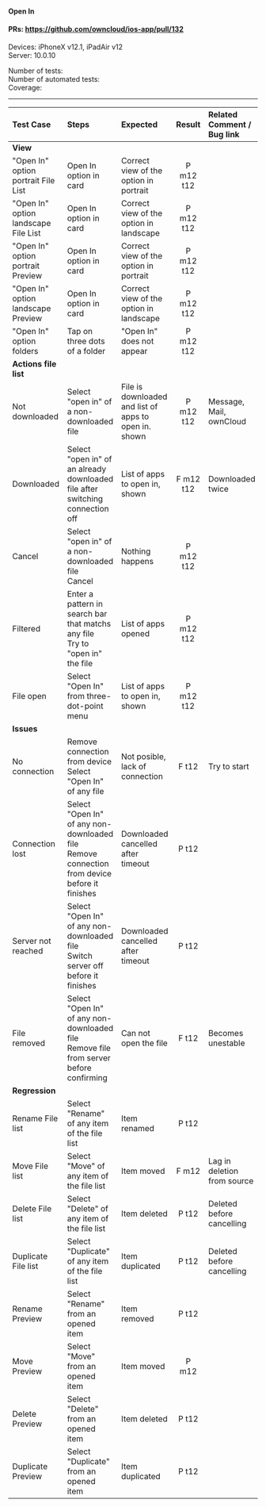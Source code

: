 #### Open In 

#### PRs: https://github.com/owncloud/ios-app/pull/132

Devices: iPhoneX v12.1, iPadAir v12<br>
Server: 10.0.10

Number of tests: <br>
Number of automated tests: <br>
Coverage: <br>


---

 
| Test Case | Steps | Expected | Result | Related Comment / Bug link | Automated |
| :-------- | :---- | :------- | :----: | :------------------------- | :-------: |
|**View**||||||
| "Open In" option portrait File List| Open In option in card | Correct view of the option in portrait | P m12 t12 | | |
| "Open In" option landscape File List | Open In option in card | Correct view of the option in landscape | P m12 t12| | |
| "Open In" option portrait Preview| Open In option in card | Correct view of the option in portrait | P m12 t12 | | |
| "Open In" option landscape Preview | Open In option in card | Correct view of the option in landscape | P m12 t12 | | |
| "Open In" option folders| Tap on three dots of a folder | "Open In" does not appear | P m12 t12 | | |
|**Actions file list**||||||
| Not downloaded | Select "open in" of a non-downloaded file| File is downloaded and list of apps to open in. shown | P m12 t12 | Message, Mail, ownCloud |
| Downloaded | Select "open in" of an already downloaded file after switching connection off| List of apps to open in, shown | F m12 t12 | Downloaded twice|
| Cancel | Select "open in" of a non-downloaded file<br>Cancel| Nothing happens | P m12 t12| |
| Filtered | Enter a pattern in search bar that matchs any file<br>Try to "open in" the file| List of apps opened | P m12 t12 | |
| File open | Select "Open In" from three-dot-point menu | List of apps to open in, shown | P m12 t12 | |
|**Issues**||||||
| No connection | Remove connection from device<br>Select "Open In" of any file | Not posible, lack of connection | F t12 | Try to start |
| Connection lost | Select "Open In" of any non-downloaded file<br>Remove connection from device before it finishes| Downloaded cancelled after timeout | P t12 | |
| Server not reached | Select "Open In" of any non-downloaded file<br>Switch server off before it finishes| Downloaded cancelled after timeout | P t12 | |
| File removed | Select "Open In" of any non-downloaded file<br>Remove file from server before confirming| Can not open the file | F t12 | Becomes unestable |
|**Regression**||||||
| Rename File list | Select "Rename" of any item of the file list | Item renamed | P t12  |  |
| Move File list | Select "Move" of any item of the file list | Item moved | F m12 | Lag in deletion from source|
| Delete File list | Select "Delete" of any item of the file list | Item deleted | P t12 | Deleted before cancelling |
| Duplicate File list | Select "Duplicate" of any item of the file list | Item duplicated | P t12 | Deleted before cancelling |
| Rename Preview | Select "Rename" from an opened item  | Item removed | P t12 | |
| Move Preview | Select "Move" from an opened item  | Item moved | P m12 | |
| Delete Preview | Select "Delete" from an opened item  | Item deleted | P t12 | |
| Duplicate Preview | Select "Duplicate" from an opened item  | Item duplicated | P t12 | |
